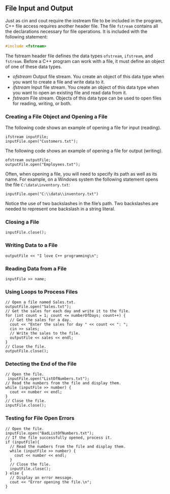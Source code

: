 ## File Input and Output
Just as cin and cout require the iostream file to be included in the program, C++ file
access requires another header file. The file `fstream` contains all the declarations necessary
for file operations. It is included with the following statement:
```c
#include <fstream>
```
The fstream header file defines the data types `ofstream`, `ifstream`, and `fstream`. Before
a C++ program can work with a file, it must define an object of one of these data types.

- *ofstream* Output file stream. You create an object of this data type when you
want to create a file and write data to it.
- *ifstream* Input file stream. You create an object of this data type when you
want to open an existing file and read data from it.
- *fstream* File stream. Objects of this data type can be used to open files for
reading, writing, or both.

### Creating a File Object and Opening a File
The following code shows an example of opening a file for input (reading).
```
ifstream inputFile;
inputFile.open("Customers.txt");
```
The following code shows an example of opening a file for output (writing).
```
ofstream outputFile;
outputFile.open("Employees.txt");
```
Often, when opening a file, you will need to specify its path as well as its name. For example,
on a Windows system the following statement opens the file `C:\data\inventory.txt`:
```
inputFile.open("C:\\data\\inventory.txt")
```
Notice the use of two backslashes in the file’s path. Two backslashes are
needed to represent one backslash in a string literal.

### Closing a File
```
inputFile.close();
```

### Writing Data to a File
```
outputFile << "I love C++ programming\n";
```

### Reading Data from a File
```
inputFile >> name;
```

### Using Loops to Process Files
```
// Open a file named Sales.txt.
outputFile.open("Sales.txt");
// Get the sales for each day and write it to the file.
for (int count = 1; count <= numberOfDays; count++) {
  // Get the sales for a day.
  cout << "Enter the sales for day " << count << ": ";
  cin >> sales;
  // Write the sales to the file.
  outputFile << sales << endl;
}
// Close the file.
outputFile.close();
```

### Detecting the End of the File
```
// Open the file.
 inputFile.open("ListOfNumbers.txt");
// Read the numbers from the file and display them.
while (inputFile >> number) {
  cout << number << endl;
}
// Close the file.
inputFile.close();
```

### Testing for File Open Errors
```
// Open the file.
inputFile.open("BadListOfNumbers.txt");
// If the file successfully opened, process it.
if (inputFile){
  // Read the numbers from the file and display them.
  while (inputFile >> number) {
    cout << number << endl;
  }
  // Close the file.
  inputFile.close();
} else {
  // Display an error message.
  cout << "Error opening the file.\n";
}
```

